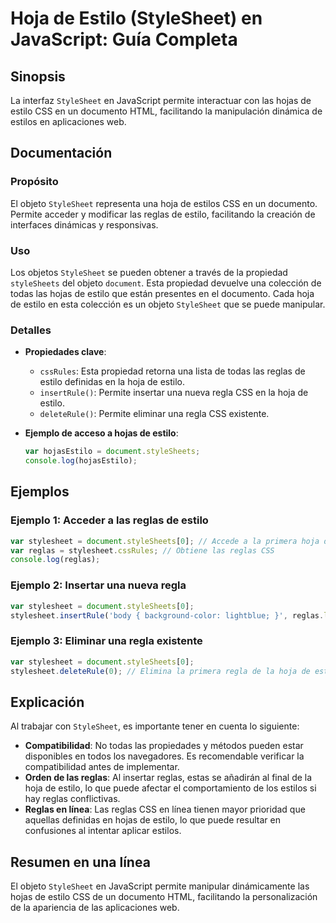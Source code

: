 <!--
Meta Description: # Hoja de Estilo (StyleSheet) en JavaScript: Guía Completa ## Sinopsis La interfaz `StyleSheet` en JavaScript permite interactuar con las hojas de est...
Meta Keywords: estilo, stylesheet, reglas, las, hoja
-->

# Hoja de Estilo (StyleSheet) en JavaScript: Guía Completa

## Sinopsis
La interfaz `StyleSheet` en JavaScript permite interactuar con las hojas de estilo CSS en un documento HTML, facilitando la manipulación dinámica de estilos en aplicaciones web.

## Documentación
### Propósito
El objeto `StyleSheet` representa una hoja de estilos CSS en un documento. Permite acceder y modificar las reglas de estilo, facilitando la creación de interfaces dinámicas y responsivas.

### Uso
Los objetos `StyleSheet` se pueden obtener a través de la propiedad `styleSheets` del objeto `document`. Esta propiedad devuelve una colección de todas las hojas de estilo que están presentes en el documento. Cada hoja de estilo en esta colección es un objeto `StyleSheet` que se puede manipular.

### Detalles
- **Propiedades clave**:
  - `cssRules`: Esta propiedad retorna una lista de todas las reglas de estilo definidas en la hoja de estilo.
  - `insertRule()`: Permite insertar una nueva regla CSS en la hoja de estilo.
  - `deleteRule()`: Permite eliminar una regla CSS existente.

- **Ejemplo de acceso a hojas de estilo**:
    ```javascript
    var hojasEstilo = document.styleSheets;
    console.log(hojasEstilo);
    ```

## Ejemplos

### Ejemplo 1: Acceder a las reglas de estilo
```javascript
var stylesheet = document.styleSheets[0]; // Accede a la primera hoja de estilo
var reglas = stylesheet.cssRules; // Obtiene las reglas CSS
console.log(reglas);
```

### Ejemplo 2: Insertar una nueva regla
```javascript
var stylesheet = document.styleSheets[0];
stylesheet.insertRule('body { background-color: lightblue; }', reglas.length);
```

### Ejemplo 3: Eliminar una regla existente
```javascript
var stylesheet = document.styleSheets[0];
stylesheet.deleteRule(0); // Elimina la primera regla de la hoja de estilo
```

## Explicación
Al trabajar con `StyleSheet`, es importante tener en cuenta lo siguiente:
- **Compatibilidad**: No todas las propiedades y métodos pueden estar disponibles en todos los navegadores. Es recomendable verificar la compatibilidad antes de implementar.
- **Orden de las reglas**: Al insertar reglas, estas se añadirán al final de la hoja de estilo, lo que puede afectar el comportamiento de los estilos si hay reglas conflictivas.
- **Reglas en línea**: Las reglas CSS en línea tienen mayor prioridad que aquellas definidas en hojas de estilo, lo que puede resultar en confusiones al intentar aplicar estilos.

## Resumen en una línea
El objeto `StyleSheet` en JavaScript permite manipular dinámicamente las hojas de estilo CSS de un documento HTML, facilitando la personalización de la apariencia de las aplicaciones web.